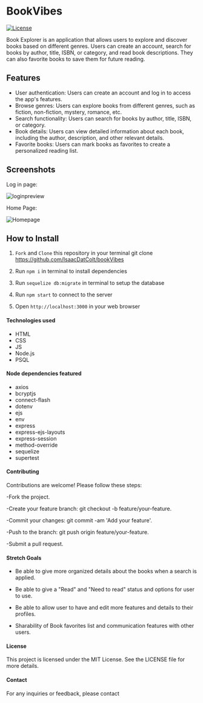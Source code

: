 # BookVibes

[![License](https://img.shields.io/badge/license-MIT-blue.svg)](LICENSE)

Book Explorer is an application that allows users to explore and discover books based on different genres. Users can create an account, search for books by author, title, ISBN, or category, and read book descriptions. They can also favorite books to save them for future reading.

## Features

- User authentication: Users can create an account and log in to access the app's features.
- Browse genres: Users can explore books from different genres, such as fiction, non-fiction, mystery, romance, etc.
- Search functionality: Users can search for books by author, title, ISBN, or category.
- Book details: Users can view detailed information about each book, including the author, description, and other relevant details.
- Favorite books: Users can mark books as favorites to create a personalized reading list.

## Screenshots
Log in page:

![loginpreview]()

Home Page:

![Homepage]()


## How to Install
1. `Fork` and `Clone` this repository in your terminal
   git clone https://github.com/IsaacDatColt/bookVibes

2. Run `npm i` in terminal to install dependencies 
3. Run `sequelize db:migrate` in terminal to setup the database
4. Run `npm start` to connect to the server
5. Open `http://localhost:3000` in your web browser

#### Technologies used

- HTML
- CSS
- JS
- Node.js
- PSQL

#### Node dependencies featured 

- axios
- bcryptjs
- connect-flash
- dotenv
- ejs
- env 
- express
- express-ejs-layouts
- express-session
- method-override
- sequelize 
- supertest

#### Contributing
Contributions are welcome! Please follow these steps:

-Fork the project.

-Create your feature branch: git checkout -b feature/your-feature.

-Commit your changes: git commit -am 'Add your feature'.

-Push to the branch: git push origin feature/your-feature.

-Submit a pull request.

#### Stretch Goals
- Be able to give more organized details about the books when a search is applied.

- Be able to give a "Read" and "Need to read" status and options for user to use.

- Be able to allow user to have and edit more features and details to their profiles.

- Sharability of Book favorites list and communication features with other users.

#### License
This project is licensed under the MIT License. See the LICENSE file for more details.

#### Contact
For any inquiries or feedback, please contact

